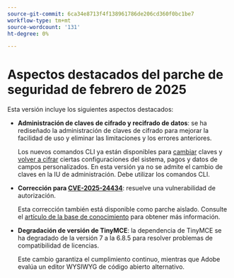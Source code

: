```yaml
---
source-git-commit: 6ca34e8713f4f138961786de206cd360f0bc1be7
workflow-type: tm+mt
source-wordcount: '131'
ht-degree: 0%

---
```

# Aspectos destacados del parche de seguridad de febrero de 2025

Esta versión incluye los siguientes aspectos destacados:

* **Administración de claves de cifrado y recifrado de datos**: se ha rediseñado la administración de claves de cifrado para mejorar la facilidad de uso y eliminar las limitaciones y los errores anteriores.<!-- AC-12679 -->

  Los nuevos comandos CLI ya están disponibles para [cambiar](https://experienceleague.adobe.com/en/docs/commerce-admin/systems/security/encryption-key) claves y [volver a cifrar](https://developer.adobe.com/commerce/php/development/security/data-encryption/) ciertas configuraciones del sistema, pagos y datos de campos personalizados. En esta versión ya no se admite el cambio de claves en la IU de administración. Debe utilizar los comandos CLI.

* **Corrección para [CVE-2025-24434](https://nvd.nist.gov/vuln/detail/CVE-2025-24434)**: resuelve una vulnerabilidad de autorización.

  Esta corrección también está disponible como parche aislado. Consulte el [artículo de la base de conocimiento](https://experienceleague.adobe.com/en/docs/commerce-knowledge-base/kb/troubleshooting/known-issues-patches-attached/security-update-available-for-adobe-commerce-apsb25-08) para obtener más información.<!-- AC-12755 -->

* **Degradación de versión de TinyMCE**: la dependencia de TinyMCE se ha degradado de la versión 7 a la 6.8.5 para resolver problemas de compatibilidad de licencias.

  Este cambio garantiza el cumplimiento continuo, mientras que Adobe evalúa un editor WYSIWYG de código abierto alternativo.
